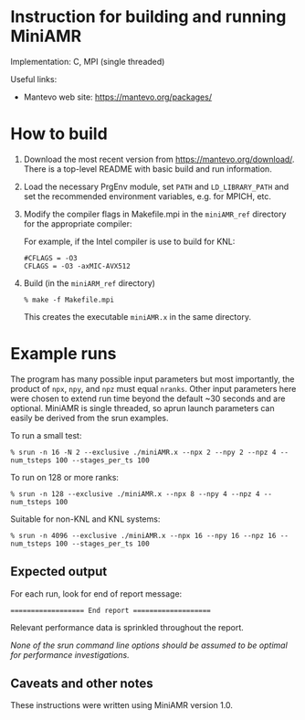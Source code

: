 # Instruction for building and running MiniAMR

Implementation: C, MPI (single threaded)

Useful links:
- Mantevo web site: https://mantevo.org/packages/

# How to build

1. Download the most recent version from
https://mantevo.org/download/.  There is a top-level README with basic
build and run information.

2.  Load the necessary PrgEnv module, set `PATH` and `LD_LIBRARY_PATH`
and set the recommended environment variables, e.g. for MPICH, etc.

4. Modify the compiler flags in Makefile.mpi in the `miniAMR_ref`
directory for the appropriate compiler:

   For example, if the Intel compiler is use to build for KNL:
   ```
   #CFLAGS = -O3
   CFLAGS = -O3 -axMIC-AVX512
   ```

5. Build (in the `miniARM_ref` directory)
   ```
   % make -f Makefile.mpi
   ```

   This creates the executable `miniAMR.x` in the same directory.

# Example runs

The program has many possible input parameters but most importantly,
the product of `npx`, `npy`, and `npz` must equal `nranks`.  Other
input parameters here were chosen to extend run time beyond the
default ~30 seconds and are optional.  MiniAMR is single threaded, so
aprun launch parameters can easily be derived from the srun examples.

To run a small test:
```
% srun -n 16 -N 2 --exclusive ./miniAMR.x --npx 2 --npy 2 --npz 4 --num_tsteps 100 --stages_per_ts 100
```

To run on 128 or more ranks:
```
% srun -n 128 --exclusive ./miniAMR.x --npx 8 --npy 4 --npz 4 --num_tsteps 100
```

Suitable for non-KNL and KNL systems:
```
% srun -n 4096 --exclusive ./miniAMR.x --npx 16 --npy 16 --npz 16 --num_tsteps 100 --stages_per_ts 100
```

## Expected output

For each run, look for end of report message:
```
================== End report ===================
```

Relevant performance data is sprinkled throughout the report.

*None of the srun command line options should be assumed to be optimal
for performance investigations.*

## Caveats and other notes

These instructions were written using MiniAMR version 1.0.
